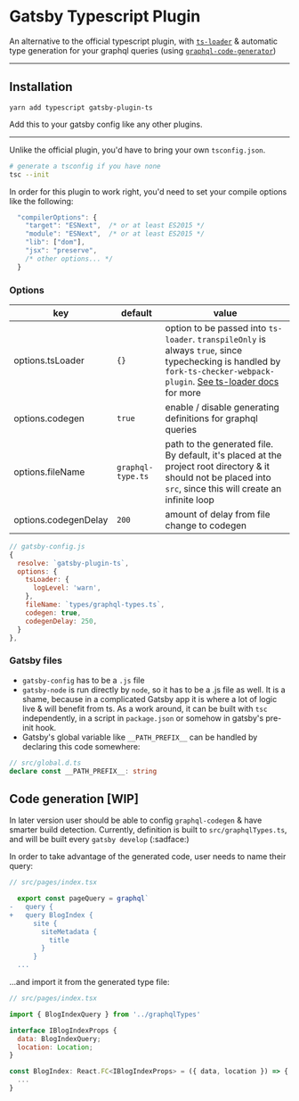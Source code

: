 # Gatsby Typescript Plugin

An alternative to the official typescript plugin, with [`ts-loader`](https://github.com/TypeStrong/ts-loader) & automatic type generation for your graphql queries (using [`graphql-code-generator`](https://github.com/dotansimha/graphql-code-generator))

---
## Installation

```
yarn add typescript gatsby-plugin-ts
```

Add this to your gatsby config like any other plugins.

---

Unlike the official plugin, you'd have to bring your own `tsconfig.json`.

```bash
# generate a tsconfig if you have none
tsc --init
```

In order for this plugin to work right, you'd need to set your compile options like the following:

```js
  "compilerOptions": {
    "target": "ESNext",  /* or at least ES2015 */
    "module": "ESNext",  /* or at least ES2015 */
    "lib": ["dom"],
    "jsx": "preserve",
    /* other options... */
  }   
```

### Options

|key | default | value |
|---|---|---|
|options.tsLoader| `{}` | option to be passed into `ts-loader`. `transpileOnly` is always `true`, since typechecking is handled by `fork-ts-checker-webpack-plugin`. [See ts-loader docs](https://github.com/TypeStrong/ts-loader#options) for more | 
|options.codegen| `true` | enable / disable generating definitions for graphql queries|
|options.fileName| `graphql-type.ts` | path to the generated file. By default, it's placed at the project root directory & it should not be placed into `src`, since this will create an infinite loop|
|options.codegenDelay| `200` | amount of delay from file change to codegen|

```js
// gatsby-config.js
{
  resolve: `gatsby-plugin-ts`,
  options: {
    tsLoader: {
      logLevel: 'warn',
    },
    fileName: `types/graphql-types.ts`,
    codegen: true,
    codegenDelay: 250,
  }
},
```

### Gatsby files

- `gatsby-config` has to be a `.js` file
- `gatsby-node` is run directly by `node`, so it has to be a .js file as well. It is a shame, because in a complicated Gatsby app it is where a lot of logic live & will benefit from ts. As a work around, it can be built with `tsc` independently, in a script in `package.json` or somehow in gatsby's pre-init hook.
- Gatsby's global variable like `__PATH_PREFIX__` can be handled by declaring this code somewhere:

```ts
// src/global.d.ts
declare const __PATH_PREFIX__: string
```

## Code generation [WIP]

In later version user should be able to config `graphql-codegen` & have smarter build detection. Currently, definition is built to `src/graphqlTypes.ts`, and will be built every `gatsby develop` (:sadface:)

In order to take advantage of the generated code, user needs to name their query:

```js
// src/pages/index.tsx

  export const pageQuery = graphql`
-   query {
+   query BlogIndex {
      site {
        siteMetadata {
          title
        }
      }
  ...
```

...and import it from the generated type file: 

```js
// src/pages/index.tsx

import { BlogIndexQuery } from '../graphqlTypes'

interface IBlogIndexProps {
  data: BlogIndexQuery;
  location: Location;
}

const BlogIndex: React.FC<IBlogIndexProps> = ({ data, location }) => {
  ...
}
```